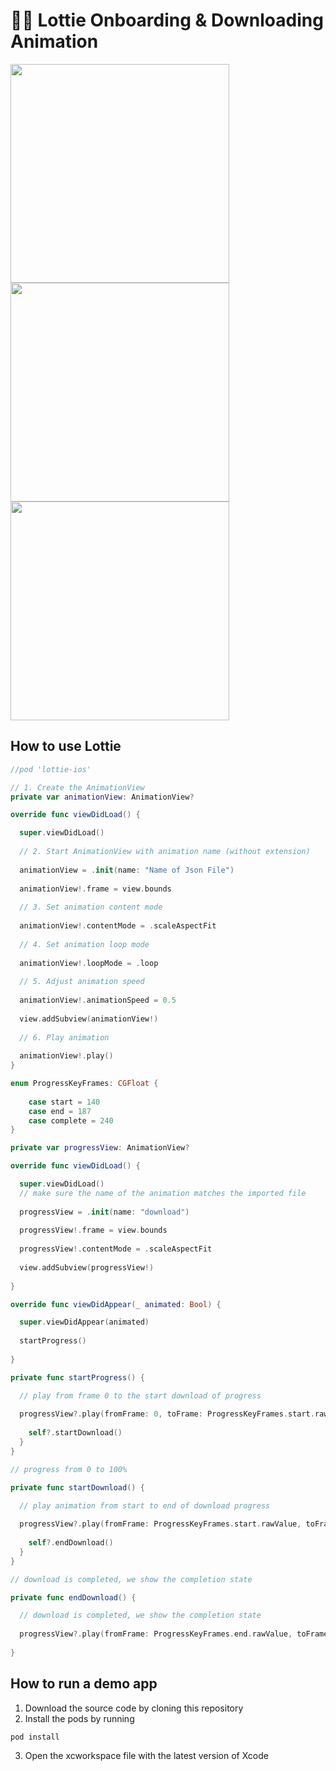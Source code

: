 # 🏃‍♂️ Lottie Onboarding & Downloading Animation

<p>
  <img src="https://user-images.githubusercontent.com/50784573/107838292-8ec44600-6de8-11eb-93da-5acf3a40ed6c.gif" Height=350/>
  <img src="https://user-images.githubusercontent.com/50784573/107838295-9683ea80-6de8-11eb-9650-3d222867419b.gif" Height=350/>
  <img src="https://user-images.githubusercontent.com/50784573/107838297-97b51780-6de8-11eb-8509-1800efb48e96.gif" Height=350/>
</p>

## How to use Lottie

```swift
//pod 'lottie-ios'

// 1. Create the AnimationView
private var animationView: AnimationView?

override func viewDidLoad() {

  super.viewDidLoad()
  
  // 2. Start AnimationView with animation name (without extension)
  
  animationView = .init(name: "Name of Json File")
  
  animationView!.frame = view.bounds
  
  // 3. Set animation content mode
  
  animationView!.contentMode = .scaleAspectFit
  
  // 4. Set animation loop mode
  
  animationView!.loopMode = .loop
  
  // 5. Adjust animation speed
  
  animationView!.animationSpeed = 0.5
  
  view.addSubview(animationView!)
  
  // 6. Play animation
  
  animationView!.play()
}
```

```swift
enum ProgressKeyFrames: CGFloat {
    
    case start = 140
    case end = 187
    case complete = 240
}

private var progressView: AnimationView?

override func viewDidLoad() {

  super.viewDidLoad()
  // make sure the name of the animation matches the imported file
  
  progressView = .init(name: "download")
  
  progressView!.frame = view.bounds
  
  progressView!.contentMode = .scaleAspectFit
  
  view.addSubview(progressView!)
  
}

override func viewDidAppear(_ animated: Bool) {

  super.viewDidAppear(animated)
  
  startProgress()
  
}

private func startProgress() {

  // play from frame 0 to the start download of progress
  
  progressView?.play(fromFrame: 0, toFrame: ProgressKeyFrames.start.rawValue, loopMode: .none) { [weak self] (_) in
  
    self?.startDownload()
  }
}

// progress from 0 to 100%

private func startDownload() {

  // play animation from start to end of download progress
  
  progressView?.play(fromFrame: ProgressKeyFrames.start.rawValue, toFrame: ProgressKeyFrames.end.rawValue, loopMode: .none) { [weak self] (_) in
  
    self?.endDownload()
  }
}

// download is completed, we show the completion state

private func endDownload() {

  // download is completed, we show the completion state
  
  progressView?.play(fromFrame: ProgressKeyFrames.end.rawValue, toFrame: ProgressKeyFrames.complete.rawValue, loopMode: .none)
  
}
```

## How to run a demo app

1. Download the source code by cloning this repository
2. Install the pods by running

```
pod install
```

3. Open the xcworkspace file with the latest version of Xcode
